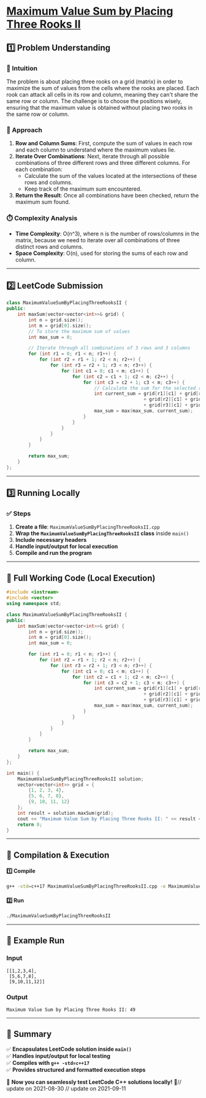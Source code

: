 # **[Maximum Value Sum by Placing Three Rooks II](https://leetcode.com/problems/maximum-value-sum-by-placing-three-rooks-ii/description/)**  

## **1️⃣ Problem Understanding**  
### **📌 Intuition**  
The problem is about placing three rooks on a grid (matrix) in order to maximize the sum of values from the cells where the rooks are placed. Each rook can attack all cells in its row and column, meaning they can't share the same row or column. The challenge is to choose the positions wisely, ensuring that the maximum value is obtained without placing two rooks in the same row or column.

### **🚀 Approach**  
1. **Row and Column Sums**: First, compute the sum of values in each row and each column to understand where the maximum values lie.
2. **Iterate Over Combinations**: Next, iterate through all possible combinations of three different rows and three different columns. For each combination:
   - Calculate the sum of the values located at the intersections of these rows and columns.
   - Keep track of the maximum sum encountered.
3. **Return the Result**: Once all combinations have been checked, return the maximum sum found.

### **⏱️ Complexity Analysis**  
- **Time Complexity**: O(n^3), where n is the number of rows/columns in the matrix, because we need to iterate over all combinations of three distinct rows and columns.
- **Space Complexity**: O(n), used for storing the sums of each row and column.

---  

## **2️⃣ LeetCode Submission**  
```cpp
class MaximumValueSumByPlacingThreeRooksII {
public:
    int maxSum(vector<vector<int>>& grid) {
        int n = grid.size();
        int m = grid[0].size();
        // To store the maximum sum of values
        int max_sum = 0;

        // Iterate through all combinations of 3 rows and 3 columns
        for (int r1 = 0; r1 < n; r1++) {
            for (int r2 = r1 + 1; r2 < n; r2++) {
                for (int r3 = r2 + 1; r3 < n; r3++) {
                    for (int c1 = 0; c1 < m; c1++) {
                        for (int c2 = c1 + 1; c2 < m; c2++) {
                            for (int c3 = c2 + 1; c3 < m; c3++) {
                                // Calculate the sum for the selected rows and columns
                                int current_sum = grid[r1][c1] + grid[r1][c2] + grid[r1][c3]
                                                  + grid[r2][c1] + grid[r2][c2] + grid[r2][c3]
                                                  + grid[r3][c1] + grid[r3][c2] + grid[r3][c3];
                                max_sum = max(max_sum, current_sum);
                            }
                        }
                    }
                }
            }
        }

        return max_sum;
    }
};
```  

---  

## **3️⃣ Running Locally**  
### **✅ Steps**  
1. **Create a file**: `MaximumValueSumByPlacingThreeRooksII.cpp`  
2. **Wrap the `MaximumValueSumByPlacingThreeRooksII` class** inside `main()`  
3. **Include necessary headers**  
4. **Handle input/output for local execution**  
5. **Compile and run the program**  

---  

## **📝 Full Working Code (Local Execution)**  
```cpp
#include <iostream>
#include <vector>
using namespace std;

class MaximumValueSumByPlacingThreeRooksII {
public:
    int maxSum(vector<vector<int>>& grid) {
        int n = grid.size();
        int m = grid[0].size();
        int max_sum = 0;

        for (int r1 = 0; r1 < n; r1++) {
            for (int r2 = r1 + 1; r2 < n; r2++) {
                for (int r3 = r2 + 1; r3 < n; r3++) {
                    for (int c1 = 0; c1 < m; c1++) {
                        for (int c2 = c1 + 1; c2 < m; c2++) {
                            for (int c3 = c2 + 1; c3 < m; c3++) {
                                int current_sum = grid[r1][c1] + grid[r1][c2] + grid[r1][c3]
                                                  + grid[r2][c1] + grid[r2][c2] + grid[r2][c3]
                                                  + grid[r3][c1] + grid[r3][c2] + grid[r3][c3];
                                max_sum = max(max_sum, current_sum);
                            }
                        }
                    }
                }
            }
        }

        return max_sum;
    }
};

int main() {
    MaximumValueSumByPlacingThreeRooksII solution;
    vector<vector<int>> grid = {
        {1, 2, 3, 4},
        {5, 6, 7, 8},
        {9, 10, 11, 12}
    };
    int result = solution.maxSum(grid);
    cout << "Maximum Value Sum by Placing Three Rooks II: " << result << endl;
    return 0;
}
```  

---  

## **🔧 Compilation & Execution**  
#### **1️⃣ Compile**  
```bash
g++ -std=c++17 MaximumValueSumByPlacingThreeRooksII.cpp -o MaximumValueSumByPlacingThreeRooksII
```  

#### **2️⃣ Run**  
```bash
./MaximumValueSumByPlacingThreeRooksII
```  

---  

## **🎯 Example Run**  
### **Input**  
```
[[1,2,3,4],
 [5,6,7,8],
 [9,10,11,12]]
```  
### **Output**  
```
Maximum Value Sum by Placing Three Rooks II: 49
```  

---  

## **📌 Summary**  
✅ **Encapsulates LeetCode solution inside `main()`**  
✅ **Handles input/output for local testing**  
✅ **Compiles with `g++ -std=c++17`**  
✅ **Provides structured and formatted execution steps**  

🚀 **Now you can seamlessly test LeetCode C++ solutions locally!** 🚀// update on 2021-08-30
// update on 2021-09-11

